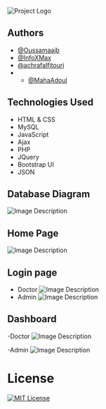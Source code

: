 
![Project Logo](./backend/admin/assets/images/logo-light.png)

## Authors

- [@Oussamaajb](https://www.github.com/Oussamaajb)
- [@InfoXMax](https://www.github.com/InfoXMax)
- [@achrafalfitouri](https://www.github.com/achrafalfitouri)
- - [@MahaAdoul](https://www.github.com/MahaAdoul)



## Technologies Used

- HTML & CSS
- MySQL
- JavaScript
- Ajax
- PHP
- JQuery
- Bootstrap UI
- JSON


## Database Diagram

![Image Description](./INFO/diagram.png)

## Home Page
![Image Description](./INFO/home.png)

## Login page

- Doctor
![Image Description](./INFO/doc.png)
- Admin
![Image Description](./INFO/admin.png)

## Dashboard

-Doctor
![Image Description](./INFO/doc_dashboard.png)

-Admin
![Image Description](./INFO/admin_dashboard.png)

# License
[![MIT License](https://img.shields.io/badge/License-MIT-green.svg)](https://choosealicense.com/licenses/mit/)
